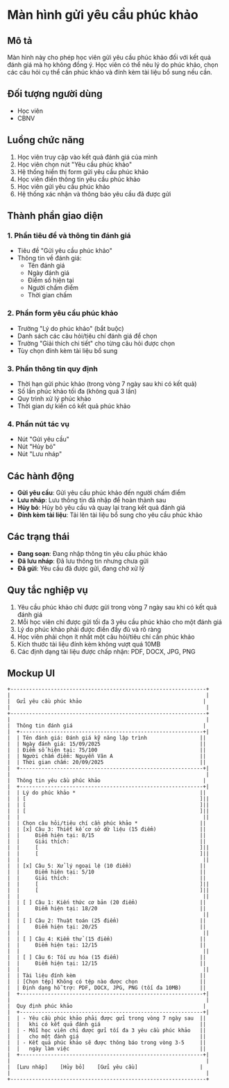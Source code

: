 # Màn hình gửi yêu cầu phúc khảo

## Mô tả
Màn hình này cho phép học viên gửi yêu cầu phúc khảo đối với kết quả đánh giá mà họ không đồng ý. Học viên có thể nêu lý do phúc khảo, chọn các câu hỏi cụ thể cần phúc khảo và đính kèm tài liệu bổ sung nếu cần.

## Đối tượng người dùng
- Học viên
- CBNV

## Luồng chức năng
1. Học viên truy cập vào kết quả đánh giá của mình
2. Học viên chọn nút "Yêu cầu phúc khảo"
3. Hệ thống hiển thị form gửi yêu cầu phúc khảo
4. Học viên điền thông tin yêu cầu phúc khảo
5. Học viên gửi yêu cầu phúc khảo
6. Hệ thống xác nhận và thông báo yêu cầu đã được gửi

## Thành phần giao diện

### 1. Phần tiêu đề và thông tin đánh giá
- Tiêu đề "Gửi yêu cầu phúc khảo"
- Thông tin về đánh giá:
  - Tên đánh giá
  - Ngày đánh giá
  - Điểm số hiện tại
  - Người chấm điểm
  - Thời gian chấm

### 2. Phần form yêu cầu phúc khảo
- Trường "Lý do phúc khảo" (bắt buộc)
- Danh sách các câu hỏi/tiêu chí đánh giá để chọn
- Trường "Giải thích chi tiết" cho từng câu hỏi được chọn
- Tùy chọn đính kèm tài liệu bổ sung

### 3. Phần thông tin quy định
- Thời hạn gửi phúc khảo (trong vòng 7 ngày sau khi có kết quả)
- Số lần phúc khảo tối đa (không quá 3 lần)
- Quy trình xử lý phúc khảo
- Thời gian dự kiến có kết quả phúc khảo

### 4. Phần nút tác vụ
- Nút "Gửi yêu cầu"
- Nút "Hủy bỏ"
- Nút "Lưu nháp"

## Các hành động
- **Gửi yêu cầu**: Gửi yêu cầu phúc khảo đến người chấm điểm
- **Lưu nháp**: Lưu thông tin đã nhập để hoàn thành sau
- **Hủy bỏ**: Hủy bỏ yêu cầu và quay lại trang kết quả đánh giá
- **Đính kèm tài liệu**: Tải lên tài liệu bổ sung cho yêu cầu phúc khảo

## Các trạng thái
- **Đang soạn**: Đang nhập thông tin yêu cầu phúc khảo
- **Đã lưu nháp**: Đã lưu thông tin nhưng chưa gửi
- **Đã gửi**: Yêu cầu đã được gửi, đang chờ xử lý

## Quy tắc nghiệp vụ
1. Yêu cầu phúc khảo chỉ được gửi trong vòng 7 ngày sau khi có kết quả đánh giá
2. Mỗi học viên chỉ được gửi tối đa 3 yêu cầu phúc khảo cho một đánh giá
3. Lý do phúc khảo phải được điền đầy đủ và rõ ràng
4. Học viên phải chọn ít nhất một câu hỏi/tiêu chí cần phúc khảo
5. Kích thước tài liệu đính kèm không vượt quá 10MB
6. Các định dạng tài liệu được chấp nhận: PDF, DOCX, JPG, PNG

## Mockup UI
```
+---------------------------------------------------------------+
|                                                               |
|  Gửi yêu cầu phúc khảo                                       |
|                                                               |
+---------------------------------------------------------------+
|                                                               |
|  Thông tin đánh giá                                          |
|  +-----------------------------------------------------------+|
|  | Tên đánh giá: Đánh giá kỹ năng lập trình                 ||
|  | Ngày đánh giá: 15/09/2025                                ||
|  | Điểm số hiện tại: 75/100                                 ||
|  | Người chấm điểm: Nguyễn Văn A                            ||
|  | Thời gian chấm: 20/09/2025                               ||
|  +-----------------------------------------------------------+|
|                                                               |
|  Thông tin yêu cầu phúc khảo                                 |
|  +-----------------------------------------------------------+|
|  | Lý do phúc khảo *                                        ||
|  | [                                                        ]||
|  | [                                                        ]||
|  | [                                                        ]||
|  |                                                           ||
|  | Chọn câu hỏi/tiêu chí cần phúc khảo *                    ||
|  | [x] Câu 3: Thiết kế cơ sở dữ liệu (15 điểm)              ||
|  |     Điểm hiện tại: 8/15                                  ||
|  |     Giải thích:                                          ||
|  |     [                                                    ]||
|  |     [                                                    ]||
|  |                                                           ||
|  | [x] Câu 5: Xử lý ngoại lệ (10 điểm)                      ||
|  |     Điểm hiện tại: 5/10                                  ||
|  |     Giải thích:                                          ||
|  |     [                                                    ]||
|  |     [                                                    ]||
|  |                                                           ||
|  | [ ] Câu 1: Kiến thức cơ bản (20 điểm)                    ||
|  |     Điểm hiện tại: 18/20                                 ||
|  |                                                           ||
|  | [ ] Câu 2: Thuật toán (25 điểm)                          ||
|  |     Điểm hiện tại: 20/25                                 ||
|  |                                                           ||
|  | [ ] Câu 4: Kiểm thử (15 điểm)                            ||
|  |     Điểm hiện tại: 12/15                                 ||
|  |                                                           ||
|  | [ ] Câu 6: Tối ưu hóa (15 điểm)                          ||
|  |     Điểm hiện tại: 12/15                                 ||
|  |                                                           ||
|  | Tài liệu đính kèm                                        ||
|  | [Chọn tệp] Không có tệp nào được chọn                    ||
|  | Định dạng hỗ trợ: PDF, DOCX, JPG, PNG (tối đa 10MB)      ||
|  +-----------------------------------------------------------+|
|                                                               |
|  Quy định phúc khảo                                          |
|  +-----------------------------------------------------------+|
|  | - Yêu cầu phúc khảo phải được gửi trong vòng 7 ngày sau  ||
|  |   khi có kết quả đánh giá                                ||
|  | - Mỗi học viên chỉ được gửi tối đa 3 yêu cầu phúc khảo   ||
|  |   cho một đánh giá                                       ||
|  | - Kết quả phúc khảo sẽ được thông báo trong vòng 3-5     ||
|  |   ngày làm việc                                          ||
|  +-----------------------------------------------------------+|
|                                                               |
|  [Lưu nháp]    [Hủy bỏ]    [Gửi yêu cầu]                    |
|                                                               |
+---------------------------------------------------------------+
```
